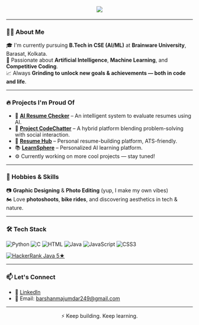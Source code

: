 <h1 align="center">
  <img src="https://readme-typing-svg.herokuapp.com?font=Fira+Code&size=28&duration=3000&pause=1500&color=F7D745&center=true&vCenter=true&width=1000&lines=Hi%2C+I+am+Barshan%2C+a+Machine+Learning+Engineer+%26+Frontend+Dev.;Currently+pursuing+B.Tech+in+CSE+(AI%2FML)+from+Brainware+University.;Keen+on+exploring+different+techs+and+tricks.;Love+to+gather+knowledge+%26+do+something+interesting.;If+you're+also+curious%2C+scroll+down+to+reach+me+out." />
</h1>


---

### 🧑‍🎓 About Me

🎓 I'm currently pursuing **B.Tech in CSE (AI/ML)** at **Brainware University**, Barasat, Kolkata.  
🧠 Passionate about **Artificial Intelligence**, **Machine Learning**, and **Competitive Coding**.  
📈 Always **Grinding to unlock new goals & achievements — both in code and life**.

---

### 🔥 Projects I'm Proud Of

- 💼 **[AI Resume Checker](https://github.com/Barshan-Majumdar/AI-Resume-Checker)** – An intelligent system to evaluate resumes using AI.  
- 💬 **[Project CodeChatter](https://github.com/Barshan-Majumdar/codechat-connect-compete)** – A hybrid platform blending problem-solving with social interaction.  
- 📄 **[Resume Hub](https://github.com/Barshan-Majumdar/ResumeHub.git)** – Personal resume-building platform, ATS-friendly.  
- 📚 **[LearnSphere](https://github.com/Barshan-Majumdar/LearnSphere.git)** – Personalized AI learning platform.  
- ⚙️ Currently working on more cool projects — stay tuned!

---

### 🎨 Hobbies & Skills

📷 **Graphic Designing** & **Photo Editing** (yup, I make my own vibes)  
🏍️ Love **photoshoots**, **bike rides**, and discovering aesthetics in tech & nature.

---

### 🛠️ Tech Stack

![Python](https://img.shields.io/badge/Python-3670A0?style=for-the-badge&logo=python&logoColor=fff)
![C](https://img.shields.io/badge/C-00599C?style=for-the-badge&logo=c&logoColor=white)
![HTML](https://img.shields.io/badge/HTML-E34F26?style=for-the-badge&logo=html5&logoColor=white)
![Java](https://img.shields.io/badge/Java-007396?style=for-the-badge&logo=java&logoColor=white)
![JavaScript](https://img.shields.io/badge/JavaScript-F7DF1E?style=for-the-badge&logo=javascript&logoColor=black)
![CSS3](https://img.shields.io/badge/CSS3-1572B6?style=for-the-badge&logo=css3&logoColor=white)


[![HackerRank Java 5★](https://img.shields.io/badge/HackerRank-Java-5-stars-brightgreen?style=for-the-badge&logo=hackerrank&logoColor=white)](https://www.hackerrank.com/your-profile)

---

### 📫 Let's Connect

- 🔗 [LinkedIn](https://linkedin.com/in/barshan-majumdar)  
- 📧 Email: barshanmajumdar249@gmail.com  

---

<p align="center">⚡ Keep building. Keep learning.</p>
